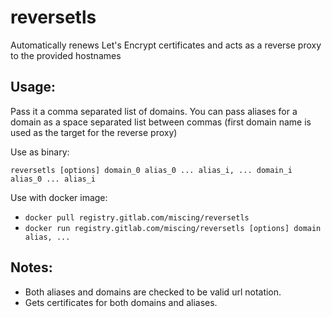 # reversetls

Automatically renews Let's Encrypt certificates and acts as a reverse proxy to the provided hostnames

## Usage:
Pass it a comma separated list of domains. You can pass aliases for a domain as a space separated list between commas (first domain name is used as the target for the reverse proxy)

Use as binary:

`reversetls [options] domain_0 alias_0 ... alias_i, ... domain_i alias_0 ... alias_i`

Use with docker image:
 - `docker pull registry.gitlab.com/miscing/reversetls`
 - `docker run registry.gitlab.com/miscing/reversetls [options] domain alias, ...`

## Notes:
 - Both aliases and domains are checked to be valid url notation.
 - Gets certificates for both domains and aliases.
